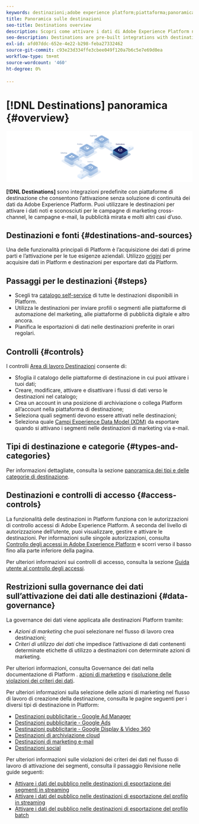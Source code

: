 ```yaml
---
keywords: destinazioni;adobe experience platform;piattaforma;panoramica destinazioni;attivare dati;attivare;
title: Panoramica sulle destinazioni
seo-title: Destinations overview
description: Scopri come attivare i dati di Adobe Experience Platform nelle destinazioni per campagne di marketing cross-channel, e-mail, pubblicità mirata e altro ancora.
seo-description: Destinations are pre-built integrations with destination platforms that allow for the seamless activation of data from Adobe Experience Platform. You can use Destinations in the Adobe Experience Platform to activate your known and unknown data for cross-channel marketing campaigns, email campaigns, targeted advertising, and many other use cases.
exl-id: afd07ddc-652e-4e22-b298-feba27332462
source-git-commit: c93e23d334ffe3cbee049f120a7b6c5e7e69d0ea
workflow-type: tm+mt
source-wordcount: '460'
ht-degree: 0%

---
```


# [!DNL Destinations] panoramica {#overview}

![Banner di panoramica sulle destinazioni](./assets/overview/destinations-overview-banner.png)

**[!DNL Destinations]** sono integrazioni predefinite con piattaforme di destinazione che consentono l’attivazione senza soluzione di continuità dei dati da Adobe Experience Platform. Puoi utilizzare le destinazioni per attivare i dati noti e sconosciuti per le campagne di marketing cross-channel, le campagne e-mail, la pubblicità mirata e molti altri casi d’uso.

## Destinazioni e fonti {#destinations-and-sources}

Una delle funzionalità principali di Platform è l’acquisizione dei dati di prime parti e l’attivazione per le tue esigenze aziendali. Utilizzo [origini](../sources/home.md) per acquisire dati in Platform e destinazioni per esportare dati da Platform.

## Passaggi per le destinazioni {#steps}

* Scegli tra [catalogo self-service](./catalog/overview.md) di tutte le destinazioni disponibili in Platform.
* Utilizza le destinazioni per inviare profili o segmenti alle piattaforme di automazione del marketing, alle piattaforme di pubblicità digitale e altro ancora.
* Pianifica le esportazioni di dati nelle destinazioni preferite in orari regolari.

## Controlli {#controls}

I controlli [Area di lavoro Destinazioni](./ui/destinations-workspace.md) consente di:

* Sfoglia il catalogo delle piattaforme di destinazione in cui puoi attivare i tuoi dati;
* Creare, modificare, attivare e disattivare i flussi di dati verso le destinazioni nel catalogo;
* Crea un account in una posizione di archiviazione o collega Platform all’account nella piattaforma di destinazione;
* Seleziona quali segmenti devono essere attivati nelle destinazioni;
* Seleziona quale [Campi Experience Data Model (XDM)](../xdm/home.md) da esportare quando si attivano i segmenti nelle destinazioni di marketing via e-mail.

## Tipi di destinazione e categorie {#types-and-categories}

Per informazioni dettagliate, consulta la sezione [panoramica dei tipi e delle categorie di destinazione](./destination-types.md).

## Destinazioni e controlli di accesso {#access-controls}

La funzionalità delle destinazioni in Platform funziona con le autorizzazioni di controllo accessi di Adobe Experience Platform. A seconda del livello di autorizzazione dell’utente, puoi visualizzare, gestire e attivare le destinazioni. Per informazioni sulle singole autorizzazioni, consulta [Controllo degli accessi in Adobe Experience Platform](../access-control/home.md) e scorri verso il basso fino alla parte inferiore della pagina.

Per ulteriori informazioni sui controlli di accesso, consulta la sezione [Guida utente al controllo degli accessi](../access-control/ui/overview.md).

## Restrizioni sulla governance dei dati sull’attivazione dei dati alle destinazioni {#data-governance}

La governance dei dati viene applicata alle destinazioni Platform tramite:

* *Azioni di marketing* che puoi selezionare nel flusso di lavoro crea destinazioni;
* *Criteri di utilizzo dei dati* che impedisce l’attivazione di dati contenenti determinate etichette di utilizzo a destinazioni con determinate azioni di marketing.

Per ulteriori informazioni, consulta Governance dei dati nella documentazione di Platform . [azioni di marketing](../data-governance/policies/overview.md) e [risoluzione delle violazioni dei criteri dei dati](../data-governance/enforcement/auto-enforcement.md).

Per ulteriori informazioni sulla selezione delle azioni di marketing nel flusso di lavoro di creazione della destinazione, consulta le pagine seguenti per i diversi tipi di destinazione in Platform:

* [Destinazioni pubblicitarie - Google Ad Manager ](./catalog/advertising/google-ad-manager.md)
* [Destinazioni pubblicitarie - Google Ads](./catalog/advertising/google-ads-destination.md)
* [Destinazioni pubblicitarie - Google Display &amp; Video 360 ](./catalog/advertising/google-dv360.md)
* [Destinazioni di archiviazione cloud](./catalog/cloud-storage/overview.md)
* [Destinazioni di marketing e-mail](./catalog/email-marketing/overview.md)
* [Destinazioni social](./catalog/social/overview.md)

Per ulteriori informazioni sulle violazioni dei criteri dei dati nel flusso di lavoro di attivazione dei segmenti, consulta il passaggio Revisione nelle guide seguenti:

* [Attivare i dati del pubblico nelle destinazioni di esportazione dei segmenti in streaming](./ui/activate-segment-streaming-destinations.md#review)
* [Attivare i dati del pubblico nelle destinazioni di esportazione del profilo in streaming](./ui/activate-streaming-profile-destinations.md#review)
* [Attivare i dati del pubblico nelle destinazioni di esportazione del profilo batch](./ui/activate-batch-profile-destinations.md#review)
